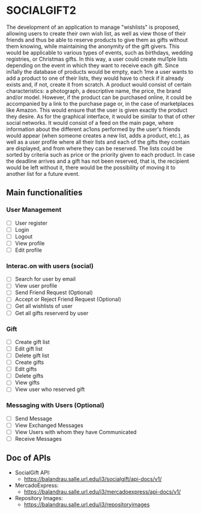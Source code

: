 # SOCIALGIFT2

The development of an application to manage "wishlists" is proposed, allowing users to create their
own wish list, as well as view those of their friends and thus be able to reserve products to give them
as gifts without them knowing, while maintaining the anonymity of the gift givers.
This would be applicable to various types of events, such as birthdays, wedding registries, or Christmas
gifts. In this way, a user could create mul1ple lists depending on the event in which they want to receive
each gift.
Since ini1ally the database of products would be empty, each 1me a user wants to add a product to
one of their lists, they would have to check if it already exists and, if not, create it from scratch. A
product would consist of certain characteristics: a photograph, a descriptive name, the price, the brand
and/or model. However, if the product can be purchased online, it could be accompanied by a link to
the purchase page or, in the case of marketplaces like Amazon. This would ensure that the user is given
exactly the product they desire.
As for the graphical interface, it would be similar to that of other social networks. It would consist of a
feed on the main page, where information about the different ac1ons performed by the user's friends
would appear (when someone creates a new list, adds a product, etc.), as well as a user profile where
all their lists and each of the gifts they contain are displayed, and from where they can be reserved.
The lists could be sorted by criteria such as price or the priority given to each product.
In case the deadline arrives and a gift has not been reserved, that is, the recipient would be left without
it, there would be the possibility of moving it to another list for a future event.

## Main functionalities

### User Management

- [ ] User register
- [ ] Login
- [ ] Logout
- [ ] View profile
- [ ] Edit profile

### Interac.on with users (social)

- [ ] Search for user by email
- [ ] View user profile
- [ ] Send Friend Request (Optional)
- [ ] Accept or Reject Friend Request (Optional)
- [ ] Get all wishlists of user
- [ ] Get all gifts reserverd by user

### Gift

- [ ] Create gift list
- [ ] Edit gift list
- [ ] Delete gift list
- [ ] Create gifts
- [ ] Edit gifts
- [ ] Delete gifts
- [ ] View gifts
- [ ] View user who reserved gift

### Messaging with Users (Optional)

- [ ] Send Message
- [ ] View Exchanged Messages
- [ ] View Users with whom they have Communicated
- [ ] Receive Messages

## Doc of APIs

- SocialGift API: 
  - https://balandrau.salle.url.edu/i3/socialgift/api-docs/v1/
- MercadoExpress: 
  - https://balandrau.salle.url.edu/i3/mercadoexpress/api-docs/v1/
- Repository Images: 
  - https://balandrau.salle.url.edu/i3/repositoryimages
